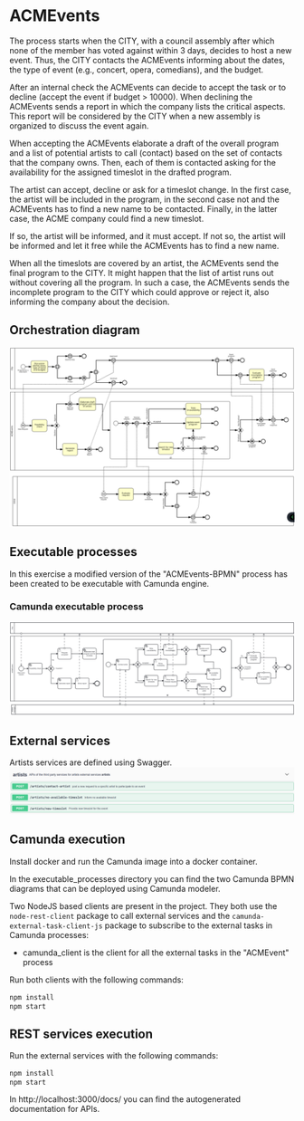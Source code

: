 # ACMEvents
The process starts when the CITY, with a council assembly after which none of the member has voted against within 3 days, decides to host a new event. Thus, the CITY contacts the ACMEvents informing about the dates, the type of event (e.g., concert, opera, comedians), and the budget. 

After an internal check the ACMEvents can decide to accept the task or to decline (accept the event if budget > 10000). When declining the ACMEvents sends a report in which the company lists the critical aspects. This report will be considered by the CITY when a new assembly is organized to discuss the event again.

When accepting the ACMEvents elaborate a draft of the overall program and a list of potential artists to call (contact) based on the set of contacts that the company owns. Then, each of them is contacted asking for the availability for the assigned timeslot in the drafted program. 

The artist can accept, decline or ask for a timeslot change. In the first case, the artist will be included in the program, in the second case not and the ACMEvents has to find a new name to be contacted. Finally, in the latter case, the ACME company could find a new timeslot. 

If so, the artist will be informed, and it must accept. If not so, the artist will be informed and let it free while the ACMEvents has to find a new name. 

When all the timeslots are covered by an artist, the ACMEvents send the final program to the CITY. It might happen that the list of artist runs out without covering all the program. In such a case, the ACMEvents sends the incomplete program to the CITY which could approve or reject it, also informing the company about the decision.

## Orchestration diagram
![ApplicationUsage](./img/ACMEvents-BPMN.png)

## Executable processes
In this exercise a modified version of the "ACMEvents-BPMN" process has been created to be executable with Camunda engine. 



### Camunda executable process
![ApplicationUsage](./img/ACMEvents-EXECUTABLE.png)

## External services
Artists services are defined using Swagger.
![ApplicationUsage](./img/SwaggerAPIs.png)

## Camunda execution
Install docker and run the Camunda image into a docker container.

In the executable_processes directory you can find the two Camunda BPMN diagrams that can be deployed using Camunda modeler.

Two NodeJS based clients are present in the project. They both use the ```node-rest-client``` package to call external services and the ```camunda-external-task-client-js``` package to subscribe to the external tasks in Camunda processes:

- camunda_client is the client for all the external tasks in the "ACMEvent" process

Run both clients with the following commands:
```
npm install
npm start
```

## REST services execution
Run the external services with the following commands:
```
npm install
npm start
```

In http://localhost:3000/docs/ you can find the autogenerated documentation for APIs.